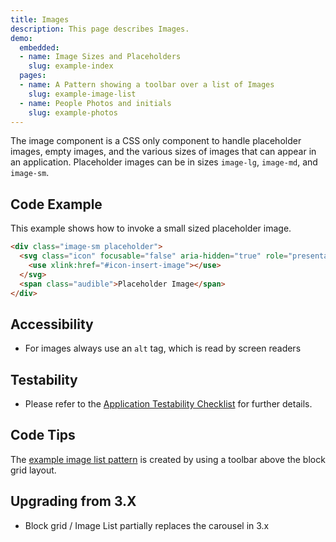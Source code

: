 ```yaml
---
title: Images
description: This page describes Images.
demo:
  embedded:
  - name: Image Sizes and Placeholders
    slug: example-index
  pages:
  - name: A Pattern showing a toolbar over a list of Images
    slug: example-image-list
  - name: People Photos and initials
    slug: example-photos
---
```


The image component is a CSS only component to handle placeholder images, empty images, and the various sizes of images that can appear in an application. Placeholder images can be in sizes `image-lg`, `image-md`, and `image-sm`.

## Code Example

This example shows how to invoke a small sized placeholder image.

```html
<div class="image-sm placeholder">
  <svg class="icon" focusable="false" aria-hidden="true" role="presentation">
    <use xlink:href="#icon-insert-image"></use>
  </svg>
  <span class="audible">Placeholder Image</span>
</div>
```

## Accessibility

- For images always use an `alt` tag, which is read by screen readers

## Testability

- Please refer to the [Application Testability Checklist](https://design.infor.com/resources/application-testability-checklist) for further details.

## Code Tips

The [example image list pattern](https://design.infor.com/code/ids-enterprise/latest/demo/images/example-image-list?font=source-sans) is created by using a toolbar above the block grid layout.

## Upgrading from 3.X

- Block grid / Image List partially replaces the carousel in 3.x
